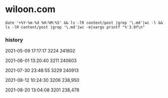 # wiloon.com
    date '+%Y-%m-%d %H:%M:%S' && ls -lR content/post |grep '\.md'|wc -l && ls -lR content/post |grep '\.md'|wc -m|xargs printf "%'3.0f\n"

### history
2021-05-09 17:17:17
3224
241802

2021-06-01 13:20:40
3211
240603

2021-07-30 23:48:55
3229
240913

2021-08-12 10:24:30
3206
238,950

2021-08-20 13:04:08
3201
238,478
